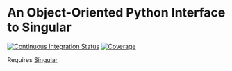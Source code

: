 # An Object-Oriented Python Interface to Singular

[![Continuous Integration Status](https://github.com/GDeLaurentis/syngular/actions/workflows/continuous_integration.yml/badge.svg)](https://github.com/GDeLaurentis/syngular/actions)
[![Coverage](https://img.shields.io/badge/Coverage-92%25-green?labelColor=2a2f35)](https://github.com/GDeLaurentis/syngular/actions)

Requires [Singular](https://www.singular.uni-kl.de/)
